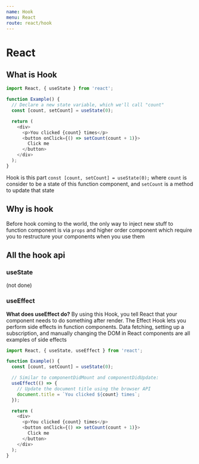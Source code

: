 ```yaml
---
name: Hook
menu: React
route: react/hook
---
```


# React

## What is Hook

```js
import React, { useState } from 'react';

function Example() {
  // Declare a new state variable, which we'll call "count"
  const [count, setCount] = useState(0);

  return (
    <div>
      <p>You clicked {count} times</p>
      <button onClick={() => setCount(count + 1)}>
        Click me
      </button>
    </div>
  );
}
```

Hook is this part `const [count, setCount] = useState(0);` where `count` is consider to be a state of this function component, and `setCount` is a method to update that state

## Why is hook

Before hook coming to the world, the only way to inject new stuff to function component is via `props` and higher order component which require you to restructure your components when you use them

## All the hook api

### useState

(not done)

### useEffect

**What does useEffect do?** By using this Hook, you tell React that your component needs to do something after render. The Effect Hook lets you perform side effects in function components. Data fetching, setting up a subscription, and manually changing the DOM in React components are all examples of side effects

```js
import React, { useState, useEffect } from 'react';

function Example() {
  const [count, setCount] = useState(0);

  // Similar to componentDidMount and componentDidUpdate:
  useEffect(() => {
    // Update the document title using the browser API
    document.title = `You clicked ${count} times`;
  });

  return (
    <div>
      <p>You clicked {count} times</p>
      <button onClick={() => setCount(count + 1)}>
        Click me
      </button>
    </div>
  );
}
```


